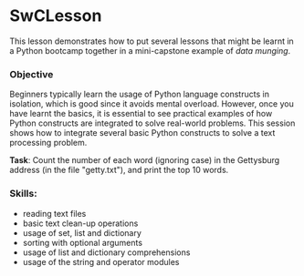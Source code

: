 SwCLesson
=========

This lesson demonstrates how to put several lessons that might be learnt in a Python bootcamp together in a mini-capstone example of *data munging*.

### Objective

Beginners typically learn the usage of Python language constructs in isolation, which is good since it avoids mental overload. However, once you have learnt the basics, it is essential to see practical examples of how Python constructs are integrated to solve real-world problems. This session shows how to integrate several basic Python constructs to solve a text processing problem.

**Task**: Count the number of each word (ignoring case) in the Gettysburg address (in the file "getty.txt"), and print the top 10 words.

### Skills:

* reading text files
* basic text clean-up operations
* usage of set, list and dictionary
* sorting with optional arguments
* usage of list and dictionary comprehensions
* usage of the string and operator modules
